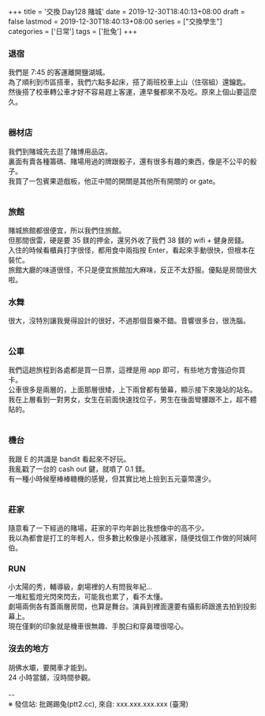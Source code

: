 +++
title = '交換 Day128 賭城'
date = 2019-12-30T18:40:13+08:00
draft = false
lastmod = 2019-12-30T18:40:13+08:00
series = ["交換學生"]
categories = ['日常']
tags = ['批兔']
+++
### 退宿 
我們是 7:45 的客運離開鹽湖城。<br>
為了順利到市區搭車，我們六點多起床，搭了兩班校車上山（住宿組）還鑰匙。<br>
然後搭了校車轉公車才好不容易趕上客運，連早餐都來不及吃。原來上個山要這麼久。<br>
<br>
### 器材店 
我們到賭城先去逛了賭博用品店。<br>
裏面有賣各種籌碼、賭場用過的牌跟骰子，還有很多有趣的東西，像是不公平的骰子。<br>
我買了一包賓果遊戲板，他正中間的開關是其他所有開關的 or gate。<br>
<br>
### 旅館 
賭城旅館都很便宜，所以我們住旅館。<br>
但那間很雷，硬是要 35 鎂的押金，還另外收了我們 38 鎂的 wifi + 健身房錢。<br>
入住的時候看櫃員打字很怪，都用食中兩指按 Enter，看起來手動很快，但根本在裝忙。<br>
旅館大廳的味道很怪，不只是便宜旅館加大麻味，反正不太舒服。優點是房間很大啦。<br>

### 水舞 
很大，沒特別讓我覺得設計的很好，不過那個音樂不錯。音響很多台，很洗腦。<br>
<br>
### 公車 
我們這趟旅程到各處都是買一日票，這裡是用 app 即可，有些地方會強迫你買卡。<br>
公車很多是兩層的，上面那層很矮，上下兩曾都有螢幕，顯示接下來幾站的站名。<br>
我在上層看到一對男女，女生在前面快速找位子，男生在後面彎腰跟不上，超不體貼的。<br>
<br>
### 機台 
我跟 E 的共識是 bandit 看起來不好玩。<br>
我亂戳了一台的 cash out 鍵，就噴了 0.1 鎂。<br>
有一種小時候壓棒棒糖機的感覺，但其實比地上撿到五元臺幣還少。<br>
<br>
### 莊家 
隨意看了一下經過的賭場，莊家的平均年齡比我想像中的高不少。<br>
我以為都會是打工的年輕人，但多數比較像是小孩離家，隨便找個工作做的阿姨阿伯。<br>

### RUN 
小太陽的秀，輔導級，劇場裡的人有問我年紀...<br>
一堆紅籃燈光閃來閃去，可能我也累了，看不太懂。<br>
劇場兩側各有蓋兩層房間，也算是舞台。演員到裡面還要有攝影師跟進去拍到投影幕上。<br>
現在僅剩的印象就是機車很無趣、手脫臼和穿鼻環很噁心。<br>

### 沒去的地方 
胡佛水壩，要開車才能到。<br>
24 小時當舖，沒時間參觀。<br>
<br>
--<br>
※ 發信站: 批踢踢兔(ptt2.cc), 來自: xxx.xxx.xxx.xxx (臺灣)<br>
